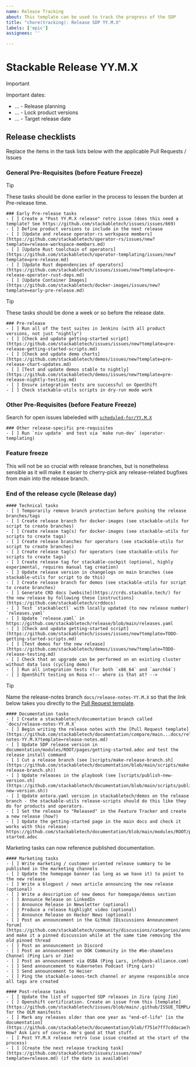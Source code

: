 ```yaml
---
name: Release Tracking
about: This template can be used to track the progress of the SDP
title: "chore(tracking): Release SDP YY.M.X"
labels: ['epic']
assignees: ''

---
```


<!--
    DO NOT REMOVE THIS COMMENT. It is intended for people who might copy/paste from the previous release issue.
    This was created by an issue template: https://github.com/stackabletech/issues/issues/new/choose.
-->

# Stackable Release YY.M.X

> [!IMPORTANT]
> Important dates:
> - ... - Release planning
> - ... - Lock product versions
> - ... - Target release date

## Release checklists

Replace the items in the task lists below with the applicable Pull Requests / Issues

### General Pre-Requisites (before Feature Freeze)

> [!TIP]
> These tasks should be done earlier in the process to lessen the burden at Pre-release time.

```[tasklist]
### Early Pre-release tasks
- [ ] Create a "Post YY.M.X release" retro issue (does this need a template? See https://github.com/stackabletech/issues/issues/669)
- [ ] Define product versions to include in the next release
- [ ] [Update and release operator-rs workspace members](https://github.com/stackabletech/operator-rs/issues/new?template=release-workspace-members.md)
- [ ] [Update Rust toolchain of operators](https://github.com/stackabletech/operator-templating/issues/new?template=pre-release.md)
- [ ] [Update Rust dependencies of operators](https://github.com/stackabletech/issues/issues/new?template=pre-release-operator-rust-deps.md)
- [ ] [Update Container Images](https://github.com/stackabletech/docker-images/issues/new?template=early-pre-release.md)
```

> [!TIP]
> These tasks should be done a week or so before the release date.

```[tasklist]
### Pre-release
- [ ] Run all of the test suites in Jenkins (with all product versions, not just "nightly")
- [ ] [Check and update getting-started script](https://github.com/stackabletech/issues/issues/new?template=pre-release-getting-started-scripts.md)
- [ ] [Check and update demo charts](https://github.com/stackabletech/demos/issues/new?template=pre-release-chart-updates.md)
- [ ] [Test and update demos stable to nightly](https://github.com/stackabletech/demos/issues/new?template=pre-release-nightly-testing.md)
- [ ] Ensure integration tests are successful on OpenShift
- [ ] Check stackable-utils scripts in dry-run mode work
```

### Other Pre-Requisites (before Feature Freeze)

Search for open issues labeleded with [`scheduled-for/YY.M.X`](https://github.com/search?q=org%3Astackabletech+label%3Ascheduled-for%2FYY.M.X&type=issues&state=open)

```[tasklist]
### Other release-specific pre-requisites
- [ ] Run `niv update` and test via `make run-dev` (operator-templating)
```

### Feature freeze

This will not be so crucial with release branches, but is nonetheless sensible as it will make it easier to cherry-pick any release-related bugfixes from main into the release branch.

### End of the release cycle (Release day)

```[tasklist]
#### Technical tasks
- [ ] Temporarily remove branch protection before pushing the release branches/tags
- [ ] Create release branch for docker-images (see stackable-utils for script to create branches)
- [ ] Create release tag(s) for docker-images (see stackable-utils for scripts to create tags)
- [ ] Create release branches for operators (see stackable-utils for script to create branches)
- [ ] Create release tag(s) for operators (see stackable-utils for scripts to create tags)
- [ ] Create release tag for stackable-cockpit (optional, highly experimental, requires manual tag creation)
- [ ] Update release version in changelogs on main branches (see stackable-utils for script to do this)
- [ ] Create release branch for demos (see stackable-utils for script to create branches)
- [ ] Generate CRD docs [website](https://crds.stackable.tech/) for the new release by following these [instructions](https://github.com/stackabletech/crddocs)
- [ ] Test `stackablectl` with locally updated (to new release number) `releases.yaml`
- [ ] Update `release.yaml` in https://github.com/stackabletech/release/blob/main/releases.yaml
- [ ] [Check and update getting-started script](https://github.com/stackabletech/issues/issues/new?template=TODO-getting-started-scripts.md)
- [ ] [Test demos for the new release](https://github.com/stackabletech/demos/issues/new?template=TODO-release-testing.md)
- [ ] Check that an upgrade can be performed on an existing cluster without data loss (cycling demo)
- [ ] Run all integration tests (for both `x86_64` and `aarch64`)
- [ ] OpenShift testing on Rosa <!-- where is that at? -->
```

> [!TIP]
> Name the release-notes branch `docs/release-notes-YY.M.X` so that the link below takes you directly to the [Pull Request template][docs-pr-template].

[docs-pr-template]: https://github.com/stackabletech/documentation/blobs/main/.github/PULL_REQUEST_TEMPLATE/release-notes.md

```[tasklist]
#### Documentation tasks
- [ ] Create a stackabletech/documentation branch called `docs/release-notes-YY.M.X`
- [ ] Begin writing the release notes with the [Pull Request template](https://github.com/stackabletech/documentation/compare/main...docs/release-notes-YY.M.X?template=release-notes.md)
- [ ] Update SDP release version in documentation/modules/ROOT/pages/getting-started.adoc and test the release install command
- [ ] Cut a release branch (see [scripts/make-release-branch.sh](https://github.com/stackabletech/documentation/blob/main/scripts/make-release-branch.sh))
- [ ] Update releases in the playbook (see [scripts/publish-new-version.sh](https://github.com/stackabletech/documentation/blob/main/scripts/publish-new-version.sh))
- [ ] Update antora.yaml version in stackabletech/demos on the release branch - the stackable-utils release-scripts should do this like they do for products and operators.
- [ ] Set the release to "Released" in the Feature Tracker and create a new release (how?)
- [ ] Update the getting-started page in the main docs and check it works with this release: https://github.com/stackabletech/documentation/blob/main/modules/ROOT/pages/getting-started.adoc
```

Marketing tasks can now reference published documentation.

```[tasklist]
#### Marketing tasks
- [ ] Write marketing / customer oriented release summary to be published in the marketing channels
- [ ] Update the homepage banner (as long as we have it) to point to the new release
- [ ] Write a blogpost / news article announcing the new release (optional)
- [ ] Write a description of new demos for homepage/demos section
- [ ] Announce Release on LinkedIn
- [ ] Announce Release in Newsletter (optional)
- [ ] Produce a release highlight video (optional)
- [ ] Announce Release on Hacker News (optional)
- [ ] Post an announcement in the GitHub [Discussions Announcement forum](https://github.com/stackabletech/community/discussions/categories/announcements) and make it a pinned discussion while at the same time removing the old pinned thread
- [ ] Post an announcement in Discord
- [ ] Post an announcement on DOK Community in the #be-shameless Channel (Ping Lars or Jim)
- [ ] Post an announcement via OSBA (Ping Lars, info@osb-alliance.com)
- [ ] Send announcement to Kubernetes Podcast (Ping Lars)
- [ ] Send announcement to Heiser
- [ ] Ping the stackable-ionos-tech channel or anyone responsible once all tags are created
```

```[tasklist]
#### Post-release tasks
- [ ] Update the list of supported SDP releases in Jira (ping Jim)
- [ ] Openshift certification. Create an issue from this [template](https://github.com/stackabletech/issues/blob/main/.github/ISSUE_TEMPLATE/olm_manifests.md) for the OLM manifests
- [ ] Mark any releases older than one year as "end-of-life" [in the documentation](https://github.com/stackabletech/documentation/blob/f751e7ff7cddacae7d2c6c2c6c1d1c877c7aa11c/antora.yml#L18) How? Ask Lars of course. He's good at that stuff.
- [ ] Post YY.M.X release retro (use issue created at the start of the process)
- [ ] [Create the next release tracking task](https://github.com/stackabletech/issues/issues/new?template=release.md) (if the date is available)
```
